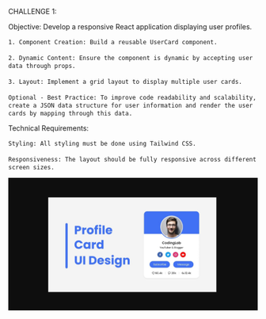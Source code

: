 CHALLENGE 1:

Objective: Develop a responsive React application displaying user profiles.

    1. Component Creation: Build a reusable UserCard component.

    2. Dynamic Content: Ensure the component is dynamic by accepting user data through props.

    3. Layout: Implement a grid layout to display multiple user cards.

    Optional - Best Practice: To improve code readability and scalability, create a JSON data structure for user information and render the user cards by mapping through this data.

Technical Requirements:

    Styling: All styling must be done using Tailwind CSS.

    Responsiveness: The layout should be fully responsive across different screen sizes.

![alt text](image.png)
